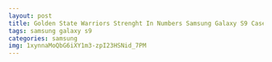 ```yaml
---
layout: post
title: Golden State Warriors Strenght In Numbers Samsung Galaxy S9 Case
tags: samsung galaxy s9
categories: samsung
img: 1xynnaMoQbG6iXY1m3-zpI23HSNid_7PM
---
```

